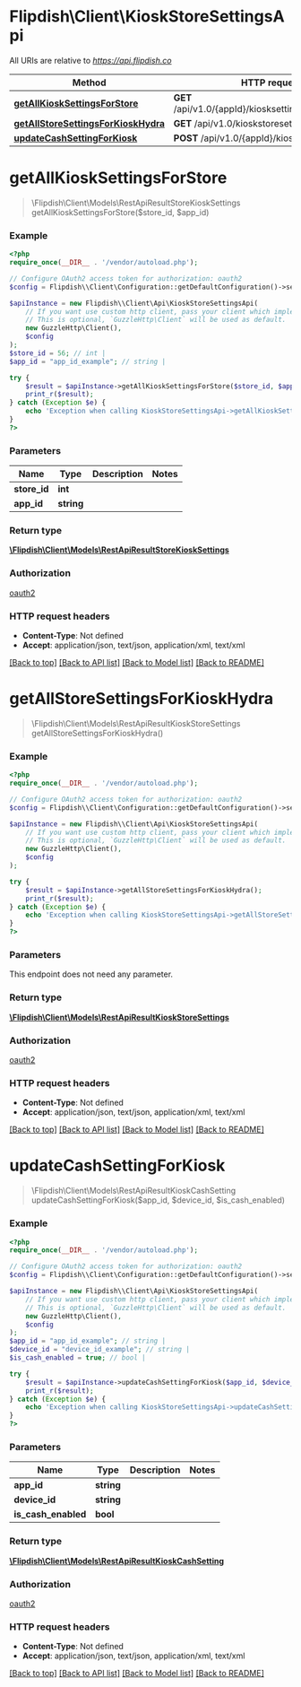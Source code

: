 # Flipdish\\Client\KioskStoreSettingsApi

All URIs are relative to *https://api.flipdish.co*

Method | HTTP request | Description
------------- | ------------- | -------------
[**getAllKioskSettingsForStore**](KioskStoreSettingsApi.md#getAllKioskSettingsForStore) | **GET** /api/v1.0/{appId}/kiosksettings/store/{storeId} | 
[**getAllStoreSettingsForKioskHydra**](KioskStoreSettingsApi.md#getAllStoreSettingsForKioskHydra) | **GET** /api/v1.0/kioskstoresettings | 
[**updateCashSettingForKiosk**](KioskStoreSettingsApi.md#updateCashSettingForKiosk) | **POST** /api/v1.0/{appId}/kiosksettings/cash | 


# **getAllKioskSettingsForStore**
> \Flipdish\\Client\Models\RestApiResultStoreKioskSettings getAllKioskSettingsForStore($store_id, $app_id)



### Example
```php
<?php
require_once(__DIR__ . '/vendor/autoload.php');

// Configure OAuth2 access token for authorization: oauth2
$config = Flipdish\\Client\Configuration::getDefaultConfiguration()->setAccessToken('YOUR_ACCESS_TOKEN');

$apiInstance = new Flipdish\\Client\Api\KioskStoreSettingsApi(
    // If you want use custom http client, pass your client which implements `GuzzleHttp\ClientInterface`.
    // This is optional, `GuzzleHttp\Client` will be used as default.
    new GuzzleHttp\Client(),
    $config
);
$store_id = 56; // int | 
$app_id = "app_id_example"; // string | 

try {
    $result = $apiInstance->getAllKioskSettingsForStore($store_id, $app_id);
    print_r($result);
} catch (Exception $e) {
    echo 'Exception when calling KioskStoreSettingsApi->getAllKioskSettingsForStore: ', $e->getMessage(), PHP_EOL;
}
?>
```

### Parameters

Name | Type | Description  | Notes
------------- | ------------- | ------------- | -------------
 **store_id** | **int**|  |
 **app_id** | **string**|  |

### Return type

[**\Flipdish\\Client\Models\RestApiResultStoreKioskSettings**](../Model/RestApiResultStoreKioskSettings.md)

### Authorization

[oauth2](../../README.md#oauth2)

### HTTP request headers

 - **Content-Type**: Not defined
 - **Accept**: application/json, text/json, application/xml, text/xml

[[Back to top]](#) [[Back to API list]](../../README.md#documentation-for-api-endpoints) [[Back to Model list]](../../README.md#documentation-for-models) [[Back to README]](../../README.md)

# **getAllStoreSettingsForKioskHydra**
> \Flipdish\\Client\Models\RestApiResultKioskStoreSettings getAllStoreSettingsForKioskHydra()



### Example
```php
<?php
require_once(__DIR__ . '/vendor/autoload.php');

// Configure OAuth2 access token for authorization: oauth2
$config = Flipdish\\Client\Configuration::getDefaultConfiguration()->setAccessToken('YOUR_ACCESS_TOKEN');

$apiInstance = new Flipdish\\Client\Api\KioskStoreSettingsApi(
    // If you want use custom http client, pass your client which implements `GuzzleHttp\ClientInterface`.
    // This is optional, `GuzzleHttp\Client` will be used as default.
    new GuzzleHttp\Client(),
    $config
);

try {
    $result = $apiInstance->getAllStoreSettingsForKioskHydra();
    print_r($result);
} catch (Exception $e) {
    echo 'Exception when calling KioskStoreSettingsApi->getAllStoreSettingsForKioskHydra: ', $e->getMessage(), PHP_EOL;
}
?>
```

### Parameters
This endpoint does not need any parameter.

### Return type

[**\Flipdish\\Client\Models\RestApiResultKioskStoreSettings**](../Model/RestApiResultKioskStoreSettings.md)

### Authorization

[oauth2](../../README.md#oauth2)

### HTTP request headers

 - **Content-Type**: Not defined
 - **Accept**: application/json, text/json, application/xml, text/xml

[[Back to top]](#) [[Back to API list]](../../README.md#documentation-for-api-endpoints) [[Back to Model list]](../../README.md#documentation-for-models) [[Back to README]](../../README.md)

# **updateCashSettingForKiosk**
> \Flipdish\\Client\Models\RestApiResultKioskCashSetting updateCashSettingForKiosk($app_id, $device_id, $is_cash_enabled)



### Example
```php
<?php
require_once(__DIR__ . '/vendor/autoload.php');

// Configure OAuth2 access token for authorization: oauth2
$config = Flipdish\\Client\Configuration::getDefaultConfiguration()->setAccessToken('YOUR_ACCESS_TOKEN');

$apiInstance = new Flipdish\\Client\Api\KioskStoreSettingsApi(
    // If you want use custom http client, pass your client which implements `GuzzleHttp\ClientInterface`.
    // This is optional, `GuzzleHttp\Client` will be used as default.
    new GuzzleHttp\Client(),
    $config
);
$app_id = "app_id_example"; // string | 
$device_id = "device_id_example"; // string | 
$is_cash_enabled = true; // bool | 

try {
    $result = $apiInstance->updateCashSettingForKiosk($app_id, $device_id, $is_cash_enabled);
    print_r($result);
} catch (Exception $e) {
    echo 'Exception when calling KioskStoreSettingsApi->updateCashSettingForKiosk: ', $e->getMessage(), PHP_EOL;
}
?>
```

### Parameters

Name | Type | Description  | Notes
------------- | ------------- | ------------- | -------------
 **app_id** | **string**|  |
 **device_id** | **string**|  |
 **is_cash_enabled** | **bool**|  |

### Return type

[**\Flipdish\\Client\Models\RestApiResultKioskCashSetting**](../Model/RestApiResultKioskCashSetting.md)

### Authorization

[oauth2](../../README.md#oauth2)

### HTTP request headers

 - **Content-Type**: Not defined
 - **Accept**: application/json, text/json, application/xml, text/xml

[[Back to top]](#) [[Back to API list]](../../README.md#documentation-for-api-endpoints) [[Back to Model list]](../../README.md#documentation-for-models) [[Back to README]](../../README.md)

